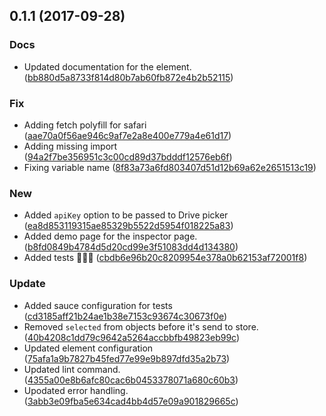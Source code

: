 <a name="0.1.1"></a>
## 0.1.1 (2017-09-28)


### Docs

* Updated documentation for the element. ([bb880d5a8733f814d80b7ab60fb872e4b2b52115](https://github.com/advanced-rest-client/import-panel/commit/bb880d5a8733f814d80b7ab60fb872e4b2b52115))

### Fix

* Adding fetch polyfill for safari ([aae70a0f56ae946c9af7e2a8e400e779a4e61d17](https://github.com/advanced-rest-client/import-panel/commit/aae70a0f56ae946c9af7e2a8e400e779a4e61d17))
* Adding missing import ([94a2f7be356951c3c00cd89d37bdddf12576eb6f](https://github.com/advanced-rest-client/import-panel/commit/94a2f7be356951c3c00cd89d37bdddf12576eb6f))
* Fixing variable name ([8f83a73a6fd803407d51d12b69a62e2651513c19](https://github.com/advanced-rest-client/import-panel/commit/8f83a73a6fd803407d51d12b69a62e2651513c19))

### New

* Added `apiKey` option to be passed to Drive picker ([ea8d853119315ae85329b5522d5954f018225a83](https://github.com/advanced-rest-client/import-panel/commit/ea8d853119315ae85329b5522d5954f018225a83))
* Added demo page for the inspector page. ([b8fd0849b4784d5d20cd99e3f51083dd4d134380](https://github.com/advanced-rest-client/import-panel/commit/b8fd0849b4784d5d20cd99e3f51083dd4d134380))
* Added tests 🚀🚀🚀 ([cbdb6e96b20c8209954e378a0b62153af72001f8](https://github.com/advanced-rest-client/import-panel/commit/cbdb6e96b20c8209954e378a0b62153af72001f8))

### Update

* Added sauce configuration for tests ([cd3185aff21b24ae1b38e7153c93674c30673f0e](https://github.com/advanced-rest-client/import-panel/commit/cd3185aff21b24ae1b38e7153c93674c30673f0e))
* Removed `selected` from objects before it's send to store. ([40b4208c1dd79c9642a5264accbbfb49823eb99c](https://github.com/advanced-rest-client/import-panel/commit/40b4208c1dd79c9642a5264accbbfb49823eb99c))
* Updated element configuration ([75afa1a9b7827b45fed77e99e9b897dfd35a2b73](https://github.com/advanced-rest-client/import-panel/commit/75afa1a9b7827b45fed77e99e9b897dfd35a2b73))
* Updated lint command. ([4355a00e8b6afc80cac6b0453378071a680c60b3](https://github.com/advanced-rest-client/import-panel/commit/4355a00e8b6afc80cac6b0453378071a680c60b3))
* Upodated error handling. ([3abb3e09fba5e634cad4bb4d57e09a901829665c](https://github.com/advanced-rest-client/import-panel/commit/3abb3e09fba5e634cad4bb4d57e09a901829665c))



